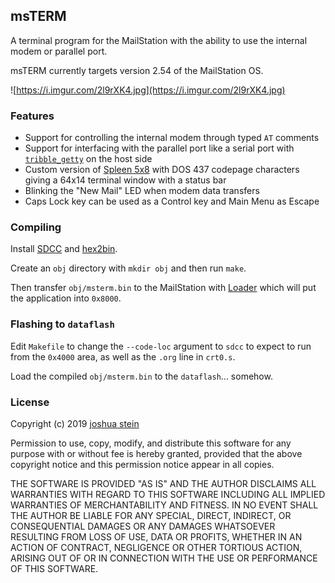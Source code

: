 ## msTERM

A terminal program for the MailStation with the ability to use the internal
modem or parallel port.

msTERM currently targets version 2.54 of the MailStation OS.

![https://i.imgur.com/2l9rXK4.jpg](https://i.imgur.com/2l9rXK4.jpg)

### Features

- Support for controlling the internal modem through typed `AT` comments
- Support for interfacing with the parallel port like a serial port with
[`tribble_getty`](https://github.com/jcs/mailstation-tools/blob/master/util/tribble_getty.c)
on the host side
- Custom version of
[Spleen 5x8](https://github.com/fcambus/spleen)
with DOS 437 codepage characters giving a 64x14 terminal window with a
status bar
- Blinking the "New Mail" LED when modem data transfers
- Caps Lock key can be used as a Control key and Main Menu as Escape

### Compiling

Install
[SDCC](http://sdcc.sourceforge.net/)
and
[hex2bin](https://sourceforge.net/projects/hex2bin/files/hex2bin/).

Create an `obj` directory with `mkdir obj` and then run `make`.

Then transfer `obj/msterm.bin` to the MailStation with
[Loader](https://github.com/jcs/mailstation-tools)
which will put the application into `0x8000`.

### Flashing to `dataflash`

Edit `Makefile` to change the `--code-loc` argument to `sdcc` to expect to run
from the `0x4000` area, as well as the `.org` line in `crt0.s`.

Load the compiled `obj/msterm.bin` to the `dataflash`... somehow.

### License

Copyright (c) 2019 [joshua stein](https://jcs.org/)

Permission to use, copy, modify, and distribute this software for any
purpose with or without fee is hereby granted, provided that the above
copyright notice and this permission notice appear in all copies.

THE SOFTWARE IS PROVIDED "AS IS" AND THE AUTHOR DISCLAIMS ALL WARRANTIES
WITH REGARD TO THIS SOFTWARE INCLUDING ALL IMPLIED WARRANTIES OF
MERCHANTABILITY AND FITNESS. IN NO EVENT SHALL THE AUTHOR BE LIABLE FOR
ANY SPECIAL, DIRECT, INDIRECT, OR CONSEQUENTIAL DAMAGES OR ANY DAMAGES
WHATSOEVER RESULTING FROM LOSS OF USE, DATA OR PROFITS, WHETHER IN AN
ACTION OF CONTRACT, NEGLIGENCE OR OTHER TORTIOUS ACTION, ARISING OUT OF
OR IN CONNECTION WITH THE USE OR PERFORMANCE OF THIS SOFTWARE.
